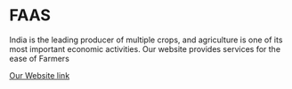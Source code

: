 # FAAS
India is the leading producer of multiple crops, and agriculture is one of its most important economic activities.
Our website provides services for the ease of Farmers

[Our Website link](http://faasrts.epizy.com/index.php)
